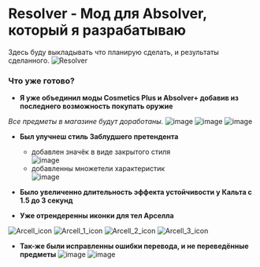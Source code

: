 # Resolver - Мод для Absolver, который я разрабатываю
Здесь буду выкладывать что планирую сделать, и результаты сделанного.
![Resolver](https://user-images.githubusercontent.com/69670223/172204548-2d279df8-23bb-451e-8078-b42dbea05f19.png)

### Что уже готово?

- **Я уже объединил моды Cosmetics Plus и Absolver+ добавив из последнего возможность покупать оружие**

*Все предметы в магазине будут доработаны.*
![image](https://user-images.githubusercontent.com/69670223/172192076-7eea1dc2-7d2d-4a3d-8ff3-976a5ada1b92.png)
![image](https://user-images.githubusercontent.com/69670223/172192266-08ff4b01-22ef-4bbd-83b2-9f548d3e3d0d.png)
![image](https://user-images.githubusercontent.com/69670223/172192517-33cdaa1e-eeff-4aaf-a25e-318a963fcc6b.png)

- **Был улучнеш стиль Заблудшего претендента**
  - добавлен значёк в виде закрытого стиля<br>
![image](https://user-images.githubusercontent.com/69670223/172193326-c564c6ac-5fbf-4abd-800d-018bef2986fe.png)
  - добавленны множетели характеристик<br>
![image](https://user-images.githubusercontent.com/69670223/172193839-d65d2690-0874-4b9f-b982-c47a976a1a3d.png)

- **Было увеличенно длительность эффекта устойчивости у Кальта с 1.5 до 3 секунд**

- **Уже отрендеренны иконки для тел Арселла**

![Arcell_icon](https://user-images.githubusercontent.com/69670223/172197040-4d8af589-7a2f-4c6d-a709-0f98673f6c3c.png)
![Arcell_1_icon](https://user-images.githubusercontent.com/69670223/172197068-e124516b-8027-4a1f-b492-05cb2d714339.png)
![Arcell_2_icon](https://user-images.githubusercontent.com/69670223/172197076-1c0affe0-8851-43d8-8824-4e70adc3cdce.png)
![Arcell_3_icon](https://user-images.githubusercontent.com/69670223/172197088-c0d65ac1-b7d0-4bc3-83f6-09b227881736.png)

- **Так-же были исправленны ошибки перевода, и не переведённые предметы**
![image](https://user-images.githubusercontent.com/69670223/172221046-a5dd3d12-222e-4fe1-acfe-2d9b256934eb.png)
![image](https://user-images.githubusercontent.com/69670223/172221078-51d5b491-8ba3-4bfd-b656-86937b31fa75.png)
